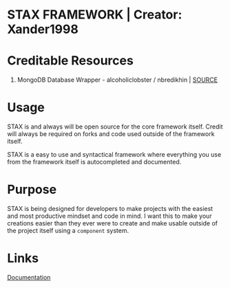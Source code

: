 # STAX FRAMEWORK | Creator: Xander1998

# Creditable Resources
1. MongoDB Database Wrapper - alcoholiclobster / nbredikhin | [SOURCE](https://github.com/nbredikhin/fivem-mongodb/blob/master/fxmanifest.lua)

# Usage
STAX is and always will be open source for the core framework itself. Credit will always be required on forks and code used outside of the framework itself.

STAX is a easy to use and syntactical framework where everything you use from the framework itself is autocompleted and documented.

# Purpose
STAX is being designed for developers to make projects with the easiest and most productive mindset and code in mind. I want this to make your creations easier than they ever were to create and make usable outside of the project itself using a `component` system.

# Links
[Documentation](https://app.gitbook.com/o/bKrAExMTmNKWEhVhtohb/s/d9VwFhnGwfrZV4NgIZhQ/)